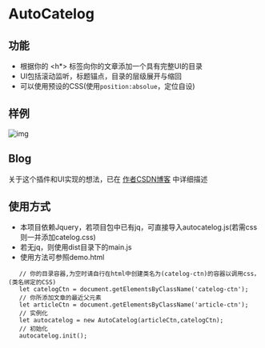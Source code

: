 # AutoCatelog
## 功能
- 根据你的 <h*> 标签向你的文章添加一个具有完整UI的目录
- UI包括滚动监听，标题锚点，目录的层级展开与缩回
- 可以使用预设的CSS(使用```position:absolue```，定位自设)
## 样例
![img](https://github.com/xxx407410849/AutoCatelog/blob/master/dist/md/20180806012514977.gif)
## Blog
关于这个插件和UI实现的想法，已在 [作者CSDN博客](https://blog.csdn.net/u012312705/article/details/81437727) 中详细描述
## 使用方式
- 本项目依赖Jquery，若项目包中已有jq，可直接导入autocatelog.js(若需css则一并添加catelog.css)
- 若无jq，则使用dist目录下的main.js
- 使用方法可参照demo.html
 ```
    // 你的目录容器,为空时请自行在html中创建类名为(catelog-ctn)的容器以调用css，(类名绑定的CSS)
    let catelogCtn = document.getElementsByClassName('catelog-ctn');
    // 你所添加文章的最近父元素
    let articleCtn = document.getElementsByClassName('article-ctn');
    // 实例化
    let autocatelog = new AutoCatelog(articleCtn,catelogCtn);
    // 初始化
    autocatelog.init();
```
